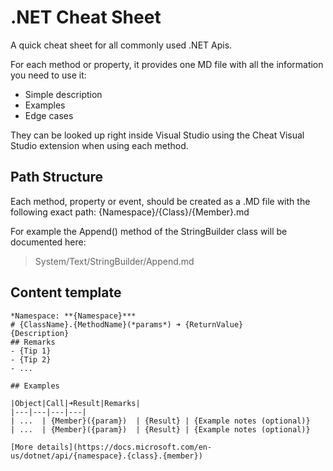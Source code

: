 # .NET Cheat Sheet
A quick cheat sheet for all commonly used .NET Apis.

For each method or property, it provides one MD file with all the information you need to use it:
- Simple description
- Examples
- Edge cases

They can be looked up right inside Visual Studio using the Cheat Visual Studio extension when using each method.

## Path Structure
Each method, property or event, should be created as a .MD file with the following exact path:
{Namespace}/{Class}/{Member}.md

For example the Append() method of the StringBuilder class will be documented here:
> System/Text/StringBuilder/Append.md

## Content template
```
*Namespace: **{Namespace}***
# {ClassName}.{MethodName}(*params*) ➜ {ReturnValue}
{Description}
## Remarks
- {Tip 1}
- {Tip 2}
- ...

## Examples

|Object|Call|➜Result|Remarks|
|---|---|---|---|
| ...  | {Member}({param})  | {Result} | {Example notes (optional)}
| ...  | {Member}({param})  | {Result} | {Example notes (optional)}

[More details](https://docs.microsoft.com/en-us/dotnet/api/{namespace}.{class}.{member})
```
